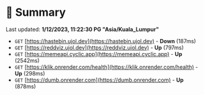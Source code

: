 # 📖 Summary
Last updated: **1/12/2023, 11:22:30 PG "Asia/Kuala_Lumpur"**

- `GET` [https://hastebin.ujol.dev](https://hastebin.ujol.dev) - **Down** (187ms)
- `GET` [https://reddviz.ujol.dev](https://reddviz.ujol.dev) - **Up** (797ms)
- `GET` [https://memeapi.cyclic.app](https://memeapi.cyclic.app) - **Up** (2542ms)
- `GET` [https://klik.onrender.com/health](https://klik.onrender.com/health) - **Up** (298ms)
- `GET` [https://dumb.onrender.com](https://dumb.onrender.com) - **Up** (878ms)
